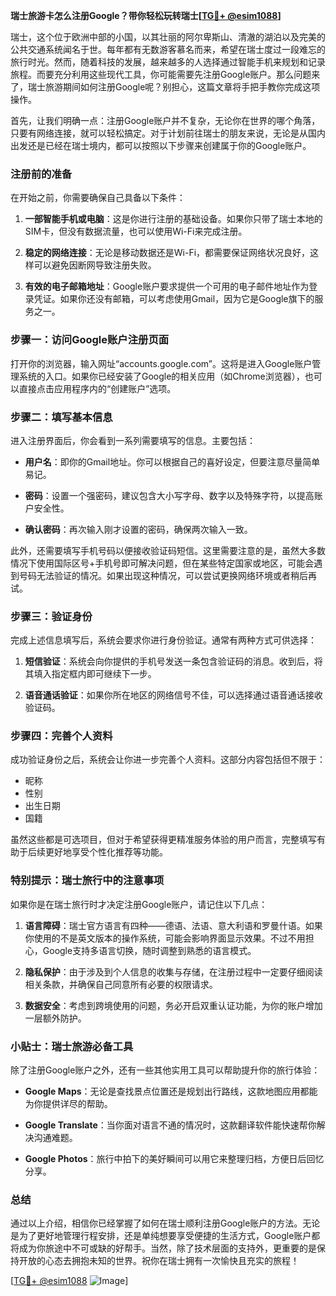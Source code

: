 **瑞士旅游卡怎么注册Google？带你轻松玩转瑞士[[TG💪+ @esim1088](https://t.me/s/esim1088)]**

瑞士，这个位于欧洲中部的小国，以其壮丽的阿尔卑斯山、清澈的湖泊以及完美的公共交通系统闻名于世。每年都有无数游客慕名而来，希望在瑞士度过一段难忘的旅行时光。然而，随着科技的发展，越来越多的人选择通过智能手机来规划和记录旅程。而要充分利用这些现代工具，你可能需要先注册Google账户。那么问题来了，瑞士旅游期间如何注册Google呢？别担心，这篇文章将手把手教你完成这项操作。

首先，让我们明确一点：注册Google账户并不复杂，无论你在世界的哪个角落，只要有网络连接，就可以轻松搞定。对于计划前往瑞士的朋友来说，无论是从国内出发还是已经在瑞士境内，都可以按照以下步骤来创建属于你的Google账户。

### 注册前的准备

在开始之前，你需要确保自己具备以下条件：

1. **一部智能手机或电脑**：这是你进行注册的基础设备。如果你只带了瑞士本地的SIM卡，但没有数据流量，也可以使用Wi-Fi来完成注册。
   
2. **稳定的网络连接**：无论是移动数据还是Wi-Fi，都需要保证网络状况良好，这样可以避免因断网导致注册失败。

3. **有效的电子邮箱地址**：Google账户要求提供一个可用的电子邮件地址作为登录凭证。如果你还没有邮箱，可以考虑使用Gmail，因为它是Google旗下的服务之一。

### 步骤一：访问Google账户注册页面

打开你的浏览器，输入网址“accounts.google.com”。这将是进入Google账户管理系统的入口。如果你已经安装了Google的相关应用（如Chrome浏览器），也可以直接点击应用程序内的“创建账户”选项。

### 步骤二：填写基本信息

进入注册界面后，你会看到一系列需要填写的信息。主要包括：

- **用户名**：即你的Gmail地址。你可以根据自己的喜好设定，但要注意尽量简单易记。
  
- **密码**：设置一个强密码，建议包含大小写字母、数字以及特殊字符，以提高账户安全性。

- **确认密码**：再次输入刚才设置的密码，确保两次输入一致。

此外，还需要填写手机号码以便接收验证码短信。这里需要注意的是，虽然大多数情况下使用国际区号+手机号即可解决问题，但在某些特定国家或地区，可能会遇到号码无法验证的情况。如果出现这种情况，可以尝试更换网络环境或者稍后再试。

### 步骤三：验证身份

完成上述信息填写后，系统会要求你进行身份验证。通常有两种方式可供选择：

1. **短信验证**：系统会向你提供的手机号发送一条包含验证码的消息。收到后，将其填入指定框内即可继续下一步。

2. **语音通话验证**：如果你所在地区的网络信号不佳，可以选择通过语音通话接收验证码。

### 步骤四：完善个人资料

成功验证身份之后，系统会让你进一步完善个人资料。这部分内容包括但不限于：

- 昵称
- 性别
- 出生日期
- 国籍

虽然这些都是可选项目，但对于希望获得更精准服务体验的用户而言，完整填写有助于后续更好地享受个性化推荐等功能。

### 特别提示：瑞士旅行中的注意事项

如果你是在瑞士旅行时才决定注册Google账户，请记住以下几点：

1. **语言障碍**：瑞士官方语言有四种——德语、法语、意大利语和罗曼什语。如果你使用的不是英文版本的操作系统，可能会影响界面显示效果。不过不用担心，Google支持多语言切换，随时调整到熟悉的语言模式。

2. **隐私保护**：由于涉及到个人信息的收集与存储，在注册过程中一定要仔细阅读相关条款，并确保自己同意所有必要的权限请求。

3. **数据安全**：考虑到跨境使用的问题，务必开启双重认证功能，为你的账户增加一层额外防护。

### 小贴士：瑞士旅游必备工具

除了注册Google账户之外，还有一些其他实用工具可以帮助提升你的旅行体验：

- **Google Maps**：无论是查找景点位置还是规划出行路线，这款地图应用都能为你提供详尽的帮助。
  
- **Google Translate**：当你面对语言不通的情况时，这款翻译软件能快速帮你解决沟通难题。

- **Google Photos**：旅行中拍下的美好瞬间可以用它来整理归档，方便日后回忆分享。

### 总结

通过以上介绍，相信你已经掌握了如何在瑞士顺利注册Google账户的方法。无论是为了更好地管理行程安排，还是单纯想要享受便捷的生活方式，Google账户都将成为你旅途中不可或缺的好帮手。当然，除了技术层面的支持外，更重要的是保持开放的心态去拥抱未知的世界。祝你在瑞士拥有一次愉快且充实的旅程！

[[TG💪+ @esim1088](https://t.me/s/esim1088) ![Image](https://i.postimg.cc/4NQfJmqS/Snipaste-2025-05-13-00-14-12.png)]